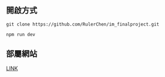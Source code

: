 ## 開啟方式
```
git clone https://github.com/RulerChen/im_finalproject.git

npm run dev
```

## 部屬網站

[LINK](https://ssbookscoffee.store/)
